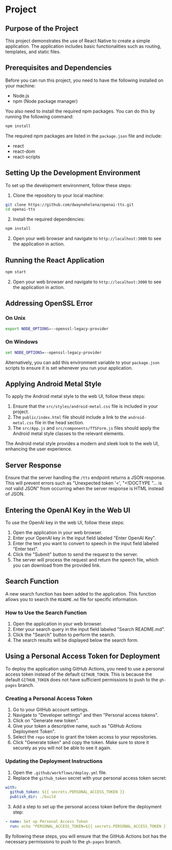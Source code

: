 # Project

## Purpose of the Project

This project demonstrates the use of React Native to create a simple application. The application includes basic functionalities such as routing, templates, and static files.

## Prerequisites and Dependencies

Before you can run this project, you need to have the following installed on your machine:

- Node.js
- npm (Node package manager)

You also need to install the required npm packages. You can do this by running the following command:

```bash
npm install
```

The required npm packages are listed in the `package.json` file and include:

- react
- react-dom
- react-scripts

## Setting Up the Development Environment

To set up the development environment, follow these steps:

1. Clone the repository to your local machine:

```bash
git clone https://github.com/dwaynehelena/openai-tts.git
cd openai-tts
```

2. Install the required dependencies:

```bash
npm install
```

2. Open your web browser and navigate to `http://localhost:3000` to see the application in action.

## Running the React Application

```bash
npm start
```

2. Open your web browser and navigate to `http://localhost:3000` to see the application in action.

## Addressing OpenSSL Error

### On Unix

```bash
export NODE_OPTIONS=--openssl-legacy-provider
```

### On Windows

```cmd
set NODE_OPTIONS=--openssl-legacy-provider
```

Alternatively, you can add this environment variable to your `package.json` scripts to ensure it is set whenever you run your application.

## Applying Android Metal Style

To apply the Android metal style to the web UI, follow these steps:

1. Ensure that the `src/styles/android-metal.css` file is included in your project.
2. The `public/index.html` file should include a link to the `android-metal.css` file in the head section.
3. The `src/App.js` and `src/components/TTSForm.js` files should apply the Android metal style classes to the relevant elements.

The Android metal style provides a modern and sleek look to the web UI, enhancing the user experience.

## Server Response

Ensure that the server handling the `/tts` endpoint returns a JSON response. This will prevent errors such as "Unexpected token '<', "<!DOCTYPE "... is not valid JSON" from occurring when the server response is HTML instead of JSON.

## Entering the OpenAI Key in the Web UI

To use the OpenAI key in the web UI, follow these steps:

1. Open the application in your web browser.
2. Enter your OpenAI key in the input field labeled "Enter OpenAI Key".
3. Enter the text you want to convert to speech in the input field labeled "Enter text".
4. Click the "Submit" button to send the request to the server.
5. The server will process the request and return the speech file, which you can download from the provided link.

## Search Function

A new search function has been added to the application. This function allows you to search the `README.md` file for specific information.

### How to Use the Search Function

1. Open the application in your web browser.
2. Enter your search query in the input field labeled "Search README.md".
3. Click the "Search" button to perform the search.
4. The search results will be displayed below the search form.

## Using a Personal Access Token for Deployment

To deploy the application using GitHub Actions, you need to use a personal access token instead of the default `GITHUB_TOKEN`. This is because the default `GITHUB_TOKEN` does not have sufficient permissions to push to the `gh-pages` branch.

### Creating a Personal Access Token

1. Go to your GitHub account settings.
2. Navigate to "Developer settings" and then "Personal access tokens".
3. Click on "Generate new token".
4. Give your token a descriptive name, such as "GitHub Actions Deployment Token".
5. Select the `repo` scope to grant the token access to your repositories.
6. Click "Generate token" and copy the token. Make sure to store it securely as you will not be able to see it again.

### Updating the Deployment Instructions

1. Open the `.github/workflows/deploy.yml` file.
2. Replace the `github_token` secret with your personal access token secret:

```yaml
with:
  github_token: ${{ secrets.PERSONAL_ACCESS_TOKEN }}
  publish_dir: ./build
```

3. Add a step to set up the personal access token before the deployment step:

```yaml
- name: Set up Personal Access Token
  run: echo "PERSONAL_ACCESS_TOKEN=${{ secrets.PERSONAL_ACCESS_TOKEN }}" >> $GITHUB_ENV
```

By following these steps, you will ensure that the GitHub Actions bot has the necessary permissions to push to the `gh-pages` branch.
